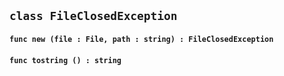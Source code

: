 ## ```class FileClosedException```


#### ```func new (file : File, path : string) : FileClosedException```

#### ```func tostring () : string```

